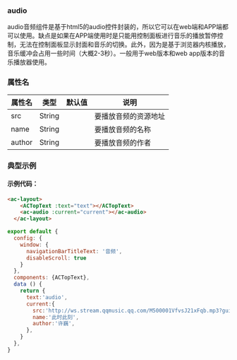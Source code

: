### audio
 
audio音频组件是基于html5的audio控件封装的，所以它可以在web端和APP端都可以使用。缺点是如果在APP端使用时是只能用控制面板进行音乐的播放暂停控制，无法在控制面板显示封面和音乐的切换。此外，因为是基于浏览器内核播放，音乐缓冲会占用一些时间（大概2-3秒）。一般用于web版本和web app版本的音乐播放器使用。

### 属性名

|属性名|	类型|	默认值	|说明|
|----|-----|-----|----|
|src|	String|		|要播放音频的资源地址|
|name|	String|		|要播放音频的名称|
|author|	String|		|要播放音频的作者|


### 典型示例

#### 示例代码：

```html
<ac-layout>
    <ACTopText :text="text"></ACTopText>
    <ac-audio :current="current"></ac-audio>
  </ac-layout>
```

```javascript
export default {
  config: {
    window: {
      navigationBarTitleText: '音频',
      disableScroll: true
    }
  },
  components: {ACTopText},
  data () {
    return {
      text:'audio',
      current:{
        src:'http://ws.stream.qqmusic.qq.com/M500001VfvsJ21xFqb.mp3?guid=ffffffff82def4af4b12b3cd9337d5e7&uin=346897220&vkey=6292F51E1E384E06DCBDC9AB7C49FD713D632D313AC4858BACB8DDD29067D3C601481D36E62053BF8DFEAF74C0A5CCFADD6471160CAF3E6A&fromtag=46',
        name:'此时此刻',
        author:'许巍',
      },
    }
  },
}
```



